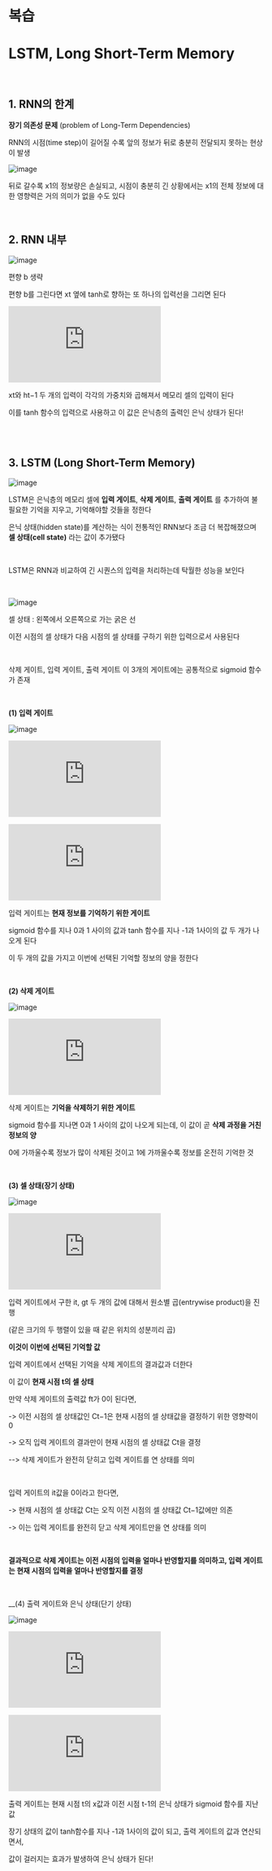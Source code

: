 # 복습     

#      

# LSTM, Long Short-Term Memory      

<br/>

## 1. RNN의 한계      


__장기 의존성 문제__ (problem of Long-Term Dependencies)     

RNN의 시점(time step)이 길어질 수록 앞의 정보가 뒤로 충분히 전달되지 못하는 현상이 발생     

![image](https://wikidocs.net/images/page/22888/lstm_image1_ver2.PNG)

뒤로 갈수록 x1의 정보량은 손실되고, 시점이 충분히 긴 상황에서는 x1의 전체 정보에 대한 영향력은 거의 의미가 없을 수도 있다      

<br/>

## 2. RNN 내부       

![image](https://wikidocs.net/images/page/22888/vanilla_rnn_ver2.PNG)

편향 b 생략     

편향 b를 그린다면 xt 옆에 tanh로 향하는 또 하나의 입력선을 그리면 된다     

![image](https://latex.codecogs.com/gif.latex?%5Cdpi%7B150%7D%20h_%7Bt%7D%20%3D%20tanh%28W_%7Bx%7Dx_%7Bt%7D%20&plus;%20W_%7Bh%7Dh_%7Bt-1%7D%20&plus;%20b%29)

 xt와 ht−1 두 개의 입력이 각각의 가중치와 곱해져서 메모리 셀의 입력이 된다     

이를 tanh 함수의 입력으로 사용하고 이 값은 은닉층의 출력인 은닉 상태가 된다!      

<br/>

<br/>

## 3. LSTM (Long Short-Term Memory)      

![image](https://wikidocs.net/images/page/22888/vaniila_rnn_and_different_lstm_ver2.PNG)

LSTM은 은닉층의 메모리 셀에 __입력 게이트__, __삭제 게이트__, __출력 게이트__ 를 추가하여 불필요한 기억을 지우고, 기억해야할 것들을 정한다      

은닉 상태(hidden state)를 계산하는 식이 전통적인 RNN보다 조금 더 복잡해졌으며 __셀 상태(cell state)__ 라는 값이 추가됐다        

​      

LSTM은 RNN과 비교하여 긴 시퀀스의 입력을 처리하는데 탁월한 성능을 보인다     

<br/>

![image](https://wikidocs.net/images/page/22888/cellstate.PNG)

셀 상태 : 왼쪽에서 오른쪽으로 가는 굵은 선

이전 시점의 셀 상태가 다음 시점의 셀 상태를 구하기 위한 입력으로서 사용된다     

<br/>

삭제 게이트, 입력 게이트, 출력 게이트 이 3개의 게이트에는 공통적으로 sigmoid 함수가 존재  

<br/>

__(1) 입력 게이트__       

![image](https://wikidocs.net/images/page/22888/inputgate.PNG)

![image](https://latex.codecogs.com/gif.latex?%5Cdpi%7B150%7D%20i_%7Bt%7D%3D%5Csigma%20%28W_%7Bxi%7Dx_%7Bt%7D&plus;W_%7Bhi%7Dh_%7Bt-1%7D&plus;b_%7Bi%7D%29)

![image](https://latex.codecogs.com/gif.latex?%5Cdpi%7B150%7D%20g_%7Bt%7D%3Dtanh%28W_%7Bxg%7Dx_%7Bt%7D&plus;W_%7Bhg%7Dh_%7Bt-1%7D&plus;b_%7Bg%7D%29)

입력 게이트는 __현재 정보를 기억하기 위한 게이트__       

sigmoid 함수를 지나 0과 1 사이의 값과 tanh 함수를 지나 -1과 1사이의 값 두 개가 나오게 된다      

이 두 개의 값을 가지고 이번에 선택된 기억할 정보의 양을 정한다      

<br/>

__(2) 삭제 게이트__     

![image](https://wikidocs.net/images/page/22888/forgetgate.PNG)

![image](https://latex.codecogs.com/gif.latex?%5Cdpi%7B150%7D%20f_%7Bt%7D%3D%5Csigma%20%28W_%7Bxf%7Dx_%7Bt%7D&plus;W_%7Bhf%7Dh_%7Bt-1%7D&plus;b_%7Bf%7D%29)

삭제 게이트는 __기억을 삭제하기 위한 게이트__     

sigmoid 함수를 지나면 0과 1 사이의 값이 나오게 되는데, 이 값이 곧 __삭제 과정을 거친 정보의 양__      

0에 가까울수록 정보가 많이 삭제된 것이고 1에 가까울수록 정보를 온전히 기억한 것     

<br/>

__(3) 셀 상태(장기 상태)__      

![image](https://wikidocs.net/images/page/22888/cellstate2.PNG)

![image](https://latex.codecogs.com/gif.latex?%5Cdpi%7B150%7D%20C_%7Bt%7D%3Df_%7Bt%7D%5Ccirc%20C_%7Bt-1%7D&plus;i_%7Bt%7D%5Ccirc%20g_%7Bt%7D)

입력 게이트에서 구한 it, gt 두 개의 값에 대해서 원소별 곱(entrywise product)을 진행     

(같은 크기의 두 행렬이 있을 때 같은 위치의 성분끼리 곱)      

__이것이 이번에 선택된 기억할 값__

입력 게이트에서 선택된 기억을 삭제 게이트의 결과값과 더한다     

이 값이 __현재 시점 t의 셀 상태__          



만약 삭제 게이트의 출력값 ft가 0이 된다면,       

-> 이전 시점의 셀 상태값인 Ct−1은 현재 시점의 셀 상태값을 결정하기 위한 영향력이 0     

-> 오직 입력 게이트의 결과만이 현재 시점의 셀 상태값 Ct을 결정       

--> 삭제 게이트가 완전히 닫히고 입력 게이트를 연 상태를 의미     

​       

입력 게이트의 it값을 0이라고 한다면,      

-> 현재 시점의 셀 상태값 Ct는 오직 이전 시점의 셀 상태값 Ct−1값에만 의존

-> 이는 입력 게이트를 완전히 닫고 삭제 게이트만을 연 상태를 의미       

​         

__결과적으로 삭제 게이트는 이전 시점의 입력을 얼마나 반영할지를 의미하고, 입력 게이트는 현재 시점의 입력을 얼마나 반영할지를 결정__

<br/>

__(4) 출력 게이트와 은닉 상태(단기 상태)

![image](https://wikidocs.net/images/page/22888/outputgateandhiddenstate.PNG)

![image](https://latex.codecogs.com/gif.latex?%5Cdpi%7B150%7D%20o_%7Bt%7D%3D%5Csigma%20%28W_%7Bxo%7Dx_%7Bt%7D&plus;W_%7Bho%7Dh_%7Bt-1%7D&plus;b_%7Bo%7D%29)

![image](https://latex.codecogs.com/gif.latex?%5Cdpi%7B150%7D%20h_%7Bt%7D%3Do_%7Bt%7D%5Ccirc%20tanh%28c_%7Bt%7D%29)

출력 게이트는 현재 시점 t의 x값과 이전 시점 t-1의 은닉 상태가 sigmoid 함수를 지난 값     

장기 상태의 값이 tanh함수를 지나 -1과 1사이의 값이 되고, 출력 게이트의 값과 연산되면서,     

값이 걸러지는 효과가 발생하여 은닉 상태가 된다! 

